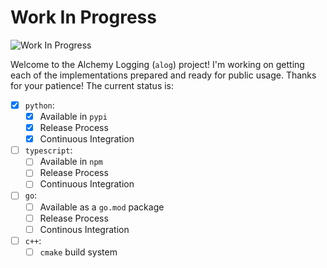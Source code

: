 # Work In Progress

![Work In Progress](https://freesvg.org/img/Lavori-in-corso.png)

Welcome to the Alchemy Logging (`alog`) project! I'm working on getting each of the implementations prepared and ready for public usage. Thanks for your patience! The current status is:

- [X] `python`:
  - [X] Available in `pypi`
  - [X] Release Process
  - [X] Continuous Integration
- [ ] `typescript`:
  - [ ] Available in `npm`
  - [ ] Release Process
  - [ ] Continuous Integration
- [ ] `go`:
  - [ ] Available as a `go.mod` package
  - [ ] Release Process
  - [ ] Continous Integration
- [ ] `c++`:
  - [ ] `cmake` build system
